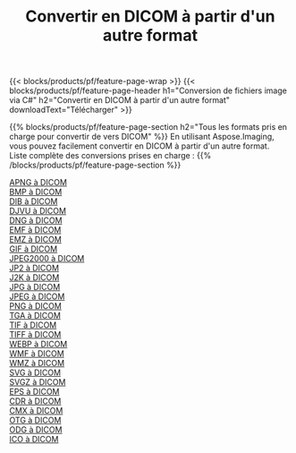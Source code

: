 ﻿---
title: Convertir en DICOM à partir d'un autre format 
weight: 3920
url: /fr/java/conversion/to/dicom 
lang: fr
langdirlevel: 2
locales: zh-hans,ja,it,ru,de,es,fr,nl,id,lt,pl,pt,vi,tr,ko,zh-hant,ar,hi,th,sv,cs,uk,he
description: En utilisant Aspose.Imaging, vous pouvez facilement convertir en DICOM à partir d'un autre format
---

{{< blocks/products/pf/feature-page-wrap >}}
{{< blocks/products/pf/feature-page-header h1="Conversion de fichiers image via C#" h2="Convertir en DICOM à partir d'un autre format" downloadText="Télécharger" >}}


{{% blocks/products/pf/feature-page-section  h2="Tous les formats pris en charge pour convertir de vers DICOM" %}}
En utilisant Aspose.Imaging, vous pouvez facilement convertir en DICOM à partir d'un autre format.
<br/>
Liste complète des conversions prises en charge :
{{% /blocks/products/pf/feature-page-section %}}
<div class="container-fluid productfamilypage bg-gray">
    <div class="convertypes bg-gray agp-content section">
        <div class="container">
		<div class="row other-converters">
		    <div class='col-md-2 other-converter remove-lp remove-rp'><a href="/imaging/fr/java/conversion/apng-to-dicom" >APNG à DICOM</a></div>
<div class='col-md-2 other-converter remove-lp remove-rp'><a href="/imaging/fr/java/conversion/bmp-to-dicom" >BMP à DICOM</a></div>
<div class='col-md-2 other-converter remove-lp remove-rp'><a href="/imaging/fr/java/conversion/dib-to-dicom" >DIB à DICOM</a></div>
<div class='col-md-2 other-converter remove-lp remove-rp'><a href="/imaging/fr/java/conversion/djvu-to-dicom" >DJVU à DICOM</a></div>
<div class='col-md-2 other-converter remove-lp remove-rp'><a href="/imaging/fr/java/conversion/dng-to-dicom" >DNG à DICOM</a></div>
<div class='col-md-2 other-converter remove-lp remove-rp'><a href="/imaging/fr/java/conversion/emf-to-dicom" >EMF à DICOM</a></div>
<div class='col-md-2 other-converter remove-lp remove-rp'><a href="/imaging/fr/java/conversion/emz-to-dicom" >EMZ à DICOM</a></div>
<div class='col-md-2 other-converter remove-lp remove-rp'><a href="/imaging/fr/java/conversion/gif-to-dicom" >GIF à DICOM</a></div>
<div class='col-md-2 other-converter remove-lp remove-rp'><a href="/imaging/fr/java/conversion/jpeg2000-to-dicom" >JPEG2000 à DICOM</a></div>
<div class='col-md-2 other-converter remove-lp remove-rp'><a href="/imaging/fr/java/conversion/jp2-to-dicom" >JP2 à DICOM</a></div>
<div class='col-md-2 other-converter remove-lp remove-rp'><a href="/imaging/fr/java/conversion/j2k-to-dicom" >J2K à DICOM</a></div>
<div class='col-md-2 other-converter remove-lp remove-rp'><a href="/imaging/fr/java/conversion/jpg-to-dicom" >JPG à DICOM</a></div>
<div class='col-md-2 other-converter remove-lp remove-rp'><a href="/imaging/fr/java/conversion/jpeg-to-dicom" >JPEG à DICOM</a></div>
<div class='col-md-2 other-converter remove-lp remove-rp'><a href="/imaging/fr/java/conversion/png-to-dicom" >PNG à DICOM</a></div>
<div class='col-md-2 other-converter remove-lp remove-rp'><a href="/imaging/fr/java/conversion/tga-to-dicom" >TGA à DICOM</a></div>
<div class='col-md-2 other-converter remove-lp remove-rp'><a href="/imaging/fr/java/conversion/tif-to-dicom" >TIF à DICOM</a></div>
<div class='col-md-2 other-converter remove-lp remove-rp'><a href="/imaging/fr/java/conversion/tiff-to-dicom" >TIFF à DICOM</a></div>
<div class='col-md-2 other-converter remove-lp remove-rp'><a href="/imaging/fr/java/conversion/webp-to-dicom" >WEBP à DICOM</a></div>
<div class='col-md-2 other-converter remove-lp remove-rp'><a href="/imaging/fr/java/conversion/wmf-to-dicom" >WMF à DICOM</a></div>
<div class='col-md-2 other-converter remove-lp remove-rp'><a href="/imaging/fr/java/conversion/wmz-to-dicom" >WMZ à DICOM</a></div>
<div class='col-md-2 other-converter remove-lp remove-rp'><a href="/imaging/fr/java/conversion/svg-to-dicom" >SVG à DICOM</a></div>
<div class='col-md-2 other-converter remove-lp remove-rp'><a href="/imaging/fr/java/conversion/svgz-to-dicom" >SVGZ à DICOM</a></div>
<div class='col-md-2 other-converter remove-lp remove-rp'><a href="/imaging/fr/java/conversion/eps-to-dicom" >EPS à DICOM</a></div>
<div class='col-md-2 other-converter remove-lp remove-rp'><a href="/imaging/fr/java/conversion/cdr-to-dicom" >CDR à DICOM</a></div>
<div class='col-md-2 other-converter remove-lp remove-rp'><a href="/imaging/fr/java/conversion/cmx-to-dicom" >CMX à DICOM</a></div>
<div class='col-md-2 other-converter remove-lp remove-rp'><a href="/imaging/fr/java/conversion/otg-to-dicom" >OTG à DICOM</a></div>
<div class='col-md-2 other-converter remove-lp remove-rp'><a href="/imaging/fr/java/conversion/odg-to-dicom" >ODG à DICOM</a></div>
<div class='col-md-2 other-converter remove-lp remove-rp'><a href="/imaging/fr/java/conversion/ico-to-dicom" >ICO à DICOM</a></div>
                </div>
        </div>
    </div>
</div>
<br/>

